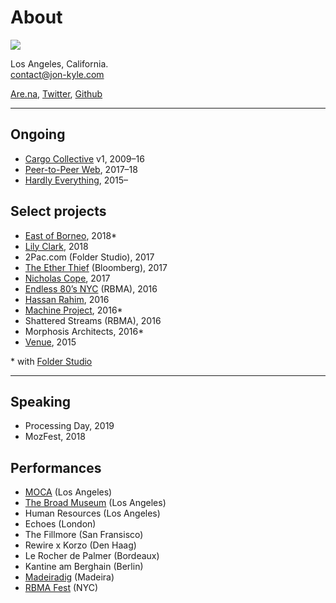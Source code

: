 # About

![](joshua-tree-portrait.jpg)

Los Angeles, California.  
[contact@jon-kyle.com](mailto:contact@jon-kyle.com)

[Are.na](https://are.na/jon-kyle-mohr), [Twitter](https://twitter.com/jondashkyle), [Github](https://github.com/jondashkyle)

---

## Ongoing

- [Cargo Collective](https://cargocollective.com) v1, 2009–16
- [Peer-to-Peer Web](https://peer-to-peer-web.com), 2017–18
- [Hardly Everything](https://hardly-everything.com), 2015–

## Select projects

- [East of Borneo](https://eastofborneo.org), 2018*
- [Lily Clark](https://lily-clark.com), 2018
- 2Pac.com (Folder Studio), 2017
- [The Ether Thief](https://www.bloomberg.com/features/2017-the-ether-thief/) (Bloomberg), 2017
- [Nicholas Cope](http://nicholascope.com), 2017
- [Endless 80’s NYC](http://labels.redbullmusicacademy.com/) (RBMA), 2016
- [Hassan Rahim](https://hassanrahim.com), 2016
- [Machine Project](https://machineproject.org), 2016*
- Shattered Streams (RBMA), 2016
- Morphosis Architects, 2016*
- [Venue](https://v-e-n-u-e.com), 2015

&ast; with [Folder Studio](https://folder.studio)

---

## Speaking

- Processing Day, 2019
- MozFest, 2018

## Performances

- [MOCA](https://www.moca.org) (Los Angeles)
- [The Broad Museum](https://www.thebroad.org) (Los Angeles)
- Human Resources (Los Angeles)
- Echoes (London)
- The Fillmore (San Fransisco)
- Rewire x Korzo (Den Haag)
- Le Rocher de Palmer (Bordeaux)
- Kantine am Berghain (Berlin)
- [Madeiradig](http://digitalinberlin.eu/) (Madeira)
- [RBMA Fest](http://www.redbullmusicacademy.com/about/projects/festival-new-york-2014) (NYC)